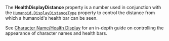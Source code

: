 The **HealthDisplayDistance** property is a number used in conjunction
with the [`Humanoid.DisplayDistanceType`](https://create.roblox.com/docs/reference/engine/classes/Humanoid#DisplayDistanceType) property to control the
distance from which a humanoid's health bar can be seen.

See
[Character Name/Health Display](https://create.roblox.com/docs/characters/name-health-display)
for an in-depth guide on controlling the appearance of character names and
health bars.